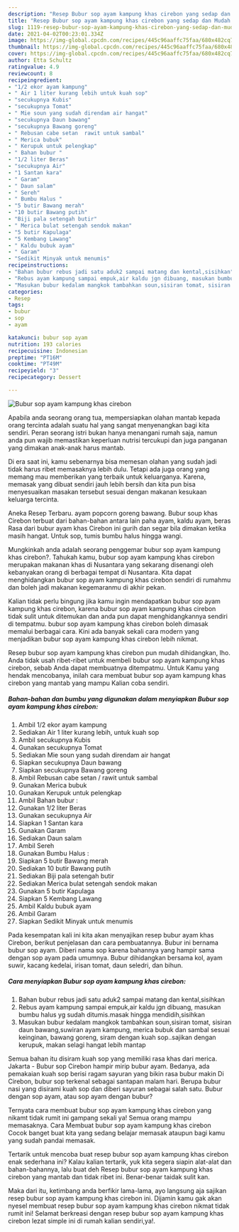 ```yaml
---
description: "Resep Bubur sop ayam kampung khas cirebon yang sedap dan Mudah Dibuat"
title: "Resep Bubur sop ayam kampung khas cirebon yang sedap dan Mudah Dibuat"
slug: 1119-resep-bubur-sop-ayam-kampung-khas-cirebon-yang-sedap-dan-mudah-dibuat
date: 2021-04-02T00:23:01.334Z
image: https://img-global.cpcdn.com/recipes/445c96aaffc75faa/680x482cq70/bubur-sop-ayam-kampung-khas-cirebon-foto-resep-utama.jpg
thumbnail: https://img-global.cpcdn.com/recipes/445c96aaffc75faa/680x482cq70/bubur-sop-ayam-kampung-khas-cirebon-foto-resep-utama.jpg
cover: https://img-global.cpcdn.com/recipes/445c96aaffc75faa/680x482cq70/bubur-sop-ayam-kampung-khas-cirebon-foto-resep-utama.jpg
author: Etta Schultz
ratingvalue: 4.9
reviewcount: 8
recipeingredient:
- "1/2 ekor ayam kampung"
- " Air 1 liter kurang lebih untuk kuah sop"
- "secukupnya Kubis"
- "secukupnya Tomat"
- " Mie soun yang sudah direndam air hangat"
- "secukupnya Daun bawang"
- "secukupnya Bawang goreng"
- " Rebusan cabe setan  rawit untuk sambal"
- " Merica bubuk"
- " Kerupuk untuk pelengkap"
- " Bahan bubur "
- "1/2 liter Beras"
- "secukupnya Air"
- "1 Santan kara"
- " Garam"
- " Daun salam"
- " Sereh"
- " Bumbu Halus "
- "5 butir Bawang merah"
- "10 butir Bawang putih"
- "Biji pala setengah butir"
- " Merica bulat setengah sendok makan"
- "5 butir Kapulaga"
- "5 Kembang Lawang"
- " Kaldu bubuk ayam"
- " Garam"
- "Sedikit Minyak untuk menumis"
recipeinstructions:
- "Bahan bubur rebus jadi satu aduk2 sampai matang dan kental,sisihkan"
- "Rebus ayam kampung sampai empuk,air kaldu jgn dibuang, masukan bumbu halus yg sudah ditumis.masak hingga mendidih,sisihkan"
- "Masukan bubur kedalam mangkok tambahkan soun,sisiran tomat, sisiran daun bawang,suwiran ayam kampung, merica bubuk dan sambal sesuai keinginan, bawang goreng, siram dengan kuah sop..sajikan dengan kerupuk, makan selagi hangat lebih mantap"
categories:
- Resep
tags:
- bubur
- sop
- ayam

katakunci: bubur sop ayam 
nutrition: 193 calories
recipecuisine: Indonesian
preptime: "PT16M"
cooktime: "PT49M"
recipeyield: "3"
recipecategory: Dessert

---
```



![Bubur sop ayam kampung khas cirebon](https://img-global.cpcdn.com/recipes/445c96aaffc75faa/680x482cq70/bubur-sop-ayam-kampung-khas-cirebon-foto-resep-utama.jpg)

Apabila anda seorang orang tua, mempersiapkan olahan mantab kepada orang tercinta adalah suatu hal yang sangat menyenangkan bagi kita sendiri. Peran seorang istri bukan hanya menangani rumah saja, namun anda pun wajib memastikan keperluan nutrisi tercukupi dan juga panganan yang dimakan anak-anak harus mantab.

Di era  saat ini, kamu sebenarnya bisa memesan olahan yang sudah jadi tidak harus ribet memasaknya lebih dulu. Tetapi ada juga orang yang memang mau memberikan yang terbaik untuk keluarganya. Karena, memasak yang dibuat sendiri jauh lebih bersih dan kita pun bisa menyesuaikan masakan tersebut sesuai dengan makanan kesukaan keluarga tercinta. 

Aneka Resep Terbaru. ayam popcorn goreng bawang. Bubur soup khas Cirebon terbuat dari bahan-bahan antara lain paha ayam, kaldu ayam, beras Rasa dari bubur ayam khas Cirebon ini gurih dan segar bila dimakan ketika masih hangat. Untuk sop, tumis bumbu halus hingga wangi.

Mungkinkah anda adalah seorang penggemar bubur sop ayam kampung khas cirebon?. Tahukah kamu, bubur sop ayam kampung khas cirebon merupakan makanan khas di Nusantara yang sekarang disenangi oleh kebanyakan orang di berbagai tempat di Nusantara. Kita dapat menghidangkan bubur sop ayam kampung khas cirebon sendiri di rumahmu dan boleh jadi makanan kegemaranmu di akhir pekan.

Kalian tidak perlu bingung jika kamu ingin mendapatkan bubur sop ayam kampung khas cirebon, karena bubur sop ayam kampung khas cirebon tidak sulit untuk ditemukan dan anda pun dapat menghidangkannya sendiri di tempatmu. bubur sop ayam kampung khas cirebon boleh dimasak memalui berbagai cara. Kini ada banyak sekali cara modern yang menjadikan bubur sop ayam kampung khas cirebon lebih nikmat.

Resep bubur sop ayam kampung khas cirebon pun mudah dihidangkan, lho. Anda tidak usah ribet-ribet untuk membeli bubur sop ayam kampung khas cirebon, sebab Anda dapat membuatnya ditempatmu. Untuk Kamu yang hendak mencobanya, inilah cara membuat bubur sop ayam kampung khas cirebon yang mantab yang mampu Kalian coba sendiri.

<!--inarticleads1-->

##### Bahan-bahan dan bumbu yang digunakan dalam menyiapkan Bubur sop ayam kampung khas cirebon:

1. Ambil 1/2 ekor ayam kampung
1. Sediakan  Air 1 liter kurang lebih, untuk kuah sop
1. Ambil secukupnya Kubis
1. Gunakan secukupnya Tomat
1. Sediakan  Mie soun yang sudah direndam air hangat
1. Siapkan secukupnya Daun bawang
1. Siapkan secukupnya Bawang goreng
1. Ambil  Rebusan cabe setan / rawit untuk sambal
1. Gunakan  Merica bubuk
1. Gunakan  Kerupuk untuk pelengkap
1. Ambil  Bahan bubur :
1. Gunakan 1/2 liter Beras
1. Gunakan secukupnya Air
1. Siapkan 1 Santan kara
1. Gunakan  Garam
1. Sediakan  Daun salam
1. Ambil  Sereh
1. Gunakan  Bumbu Halus :
1. Siapkan 5 butir Bawang merah
1. Sediakan 10 butir Bawang putih
1. Sediakan Biji pala setengah butir
1. Sediakan  Merica bulat setengah sendok makan
1. Gunakan 5 butir Kapulaga
1. Siapkan 5 Kembang Lawang
1. Ambil  Kaldu bubuk ayam
1. Ambil  Garam
1. Siapkan Sedikit Minyak untuk menumis


Pada kesempatan kali ini kita akan menyajikan resep bubur ayam khas Cirebon, berikut penjelasan dan cara pembuatannya. Bubur ini bernama bubur sop ayam. Diberi nama sop karena bahannya yang hampir sama dengan sop ayam pada umumnya. Bubur dihidangkan bersama kol, ayam suwir, kacang kedelai, irisan tomat, daun seledri, dan bihun. 

<!--inarticleads2-->

##### Cara menyiapkan Bubur sop ayam kampung khas cirebon:

1. Bahan bubur rebus jadi satu aduk2 sampai matang dan kental,sisihkan
1. Rebus ayam kampung sampai empuk,air kaldu jgn dibuang, masukan bumbu halus yg sudah ditumis.masak hingga mendidih,sisihkan
1. Masukan bubur kedalam mangkok tambahkan soun,sisiran tomat, sisiran daun bawang,suwiran ayam kampung, merica bubuk dan sambal sesuai keinginan, bawang goreng, siram dengan kuah sop..sajikan dengan kerupuk, makan selagi hangat lebih mantap


Semua bahan itu disiram kuah sop yang memiliki rasa khas dari merica. Jakarta - Bubur sop Cirebon hampir mirip bubur ayam. Bedanya, ada pemakaian kuah sop berisi ragam sayuran yang bikin rasa bubur makin Di Cirebon, bubur sop terkenal sebagai santapan malam hari. Berupa bubur nasi yang disirami kuah sop dan diberi sayuran sebagai salah satu. Bubur dengan sop ayam, atau sop ayam dengan bubur? 

Ternyata cara membuat bubur sop ayam kampung khas cirebon yang nikamt tidak rumit ini gampang sekali ya! Semua orang mampu memasaknya. Cara Membuat bubur sop ayam kampung khas cirebon Cocok banget buat kita yang sedang belajar memasak ataupun bagi kamu yang sudah pandai memasak.

Tertarik untuk mencoba buat resep bubur sop ayam kampung khas cirebon enak sederhana ini? Kalau kalian tertarik, yuk kita segera siapin alat-alat dan bahan-bahannya, lalu buat deh Resep bubur sop ayam kampung khas cirebon yang mantab dan tidak ribet ini. Benar-benar taidak sulit kan. 

Maka dari itu, ketimbang anda berfikir lama-lama, ayo langsung aja sajikan resep bubur sop ayam kampung khas cirebon ini. Dijamin kamu gak akan nyesel membuat resep bubur sop ayam kampung khas cirebon nikmat tidak rumit ini! Selamat berkreasi dengan resep bubur sop ayam kampung khas cirebon lezat simple ini di rumah kalian sendiri,ya!.

